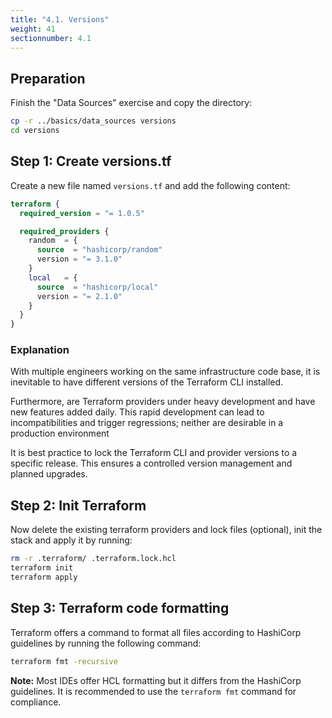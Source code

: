 ```yaml
---
title: "4.1. Versions"
weight: 41
sectionnumber: 4.1
---
```


## Preparation

Finish the "Data Sources" exercise and copy the directory:
```bash
cp -r ../basics/data_sources versions
cd versions
```

## Step 1: Create versions.tf

Create a new file named `versions.tf` and add the following content:
```terraform
terraform {
  required_version = "= 1.0.5"

  required_providers {
    random  = {
      source  = "hashicorp/random"
      version = "= 3.1.0"
    }
    local   = {
      source  = "hashicorp/local"
      version = "= 2.1.0"
    }
  }
}
```

### Explanation

With multiple engineers working on the same infrastructure code base, it is inevitable to have different versions of
the Terraform CLI installed.

Furthermore, are Terraform providers under heavy development and have new features added daily. This rapid development
can lead to incompatibilities and trigger regressions; neither are desirable in a production environment

It is best practice to lock the Terraform CLI and provider versions to a specific release. This ensures a controlled
version management and planned upgrades.

## Step 2: Init Terraform

Now delete the existing terraform providers and lock files (optional), init the stack and apply it by running:
```bash
rm -r .terraform/ .terraform.lock.hcl
terraform init
terraform apply
```

## Step 3: Terraform code formatting

Terraform offers a command to format all files according to HashiCorp guidelines by running the following command:
```bash
terraform fmt -recursive
```

**Note:** Most IDEs offer HCL formatting but it differs from the HashiCorp guidelines. It is recommended to use the
`terraform fmt` command for compliance.

